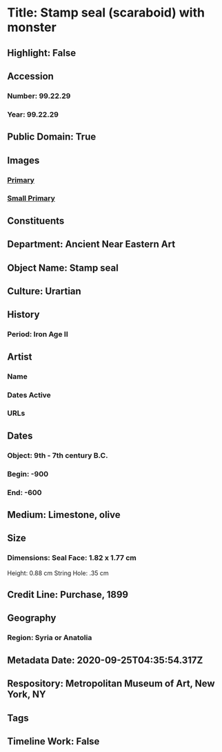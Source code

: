 # Title: Stamp seal (scaraboid) with monster
## Highlight: False
## Accession
### Number: 99.22.29
### Year: 99.22.29
## Public Domain: True
## Images
### [Primary](https://images.metmuseum.org/CRDImages/an/original/ss99_22_29gp.jpg)
### [Small Primary](https://images.metmuseum.org/CRDImages/an/web-large/ss99_22_29gp.jpg)
## Constituents
## Department: Ancient Near Eastern Art
## Object Name: Stamp seal
## Culture: Urartian
## History
### Period: Iron Age II
## Artist
### Name
### Dates Active
### URLs
## Dates
### Object: 9th - 7th century B.C.
### Begin: -900
### End: -600
## Medium: Limestone, olive
## Size
### Dimensions: Seal Face: 1.82 x 1.77 cm
Height: 0.88 cm
String Hole: .35 cm
## Credit Line: Purchase, 1899
## Geography
### Region: Syria or Anatolia
## Metadata Date: 2020-09-25T04:35:54.317Z
## Respository: Metropolitan Museum of Art, New York, NY
## Tags
## Timeline Work: False